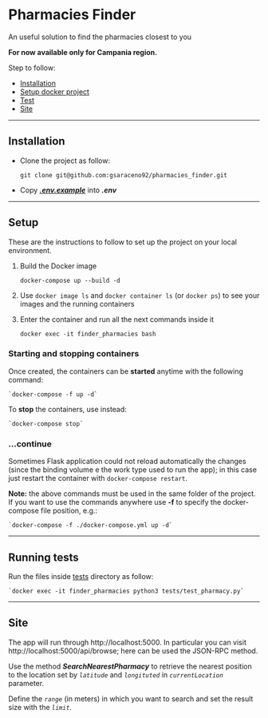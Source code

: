 # Pharmacies Finder

An useful solution to find the pharmacies closest to you

**For now available only for Campania region.**

Step to follow:

- [Installation](#installation)
- [Setup docker project](#setup)
- [Test](#running-tests)
- [Site](#site)

---

## Installation

- Clone the project as follow:

  `git clone git@github.com:gsaraceno92/pharmacies_finder.git`

- Copy [**_.env.example_**](app/.env.example) into **_.env_**

---

## Setup

These are the instructions to follow to set up the project on your local environment.

1.  Build the Docker image

        docker-compose up --build -d

2.  Use `docker image ls` and `docker container ls` (or `docker ps`) to see your images and the running containers

3.  Enter the container and run all the next commands inside it

        docker exec -it finder_pharmacies bash

### **Starting and stopping containers**

Once created, the containers can be **started** anytime with the following command:

    `docker-compose -f up -d`

To **stop** the containers, use instead:

    `docker-compose stop`

### ...continue

Sometimes Flask application could not reload automatically the changes (since the binding volume e the work type used to run the app); in this case just restart the container with `docker-compose restart`.

**Note:** the above commands must be used in the same folder of the project.
If you want to use the commands anywhere use **-f** to specify the docker-compose file position, e.g.:

    `docker-compose -f ./docker-compose.yml up -d`

---

## **Running tests**

Run the files inside [tests](app/tests) directory as follow:

    `docker exec -it finder_pharmacies python3 tests/test_pharmacy.py`

---

## Site

The app will run through http://localhost:5000.
In particular you can visit http://localhost:5000/api/browse; here can be used the JSON-RPC method.

Use the method **_SearchNearestPharmacy_** to retrieve the nearest position to the location set by _`latitude`_ and _`longituted`_ in _`currentLocation`_ parameter.

Define the _`range`_ (in meters) in which you want to search and set the result size with the _`limit`_.
